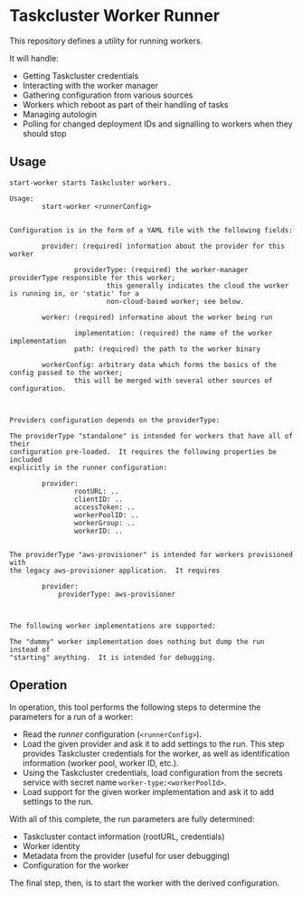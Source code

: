 # Taskcluster Worker Runner

This repository defines a utility for running workers.

It will handle:

 - Getting Taskcluster credentials
 - Interacting with the worker manager
 - Gathering configuration from various sources
 - Workers which reboot as part of their handling of tasks
 - Managing autologin
 - Polling for changed deployment IDs and signalling to workers when they should stop

## Usage

```
start-worker starts Taskcluster workers.

Usage:
        start-worker <runnerConfig>


Configuration is in the form of a YAML file with the following fields:

        provider: (required) information about the provider for this worker

                providerType: (required) the worker-manager providerType responsible for this worker;
                        this generally indicates the cloud the worker is running in, or 'static' for a
                        non-cloud-based worker; see below.

        worker: (required) informatino about the worker being run

                implementation: (required) the name of the worker implementation
                path: (required) the path to the worker binary

        workerConfig: arbitrary data which forms the basics of the config passed to the worker;
                this will be merged with several other sources of configuration.



Providers configuration depends on the providerType:

The providerType "standalone" is intended for workers that have all of their
configuration pre-loaded.  It requires the following properties be included
explicitly in the runner configuration:

        provider:
                rootURL: ..
                clientID: ..
                accessToken: ..
                workerPoolID: ..
                workerGroup: ..
                workerID: ..


The providerType "aws-provisioner" is intended for workers provisioned with
the legacy aws-provisioner application.  It requires 

        provider:
            providerType: aws-provisioner



The following worker implementations are supported:

The "dummy" worker implementation does nothing but dump the run instead of
"starting" anything.  It is intended for debugging.
```

## Operation

In operation, this tool performs the following steps to determine the
parameters for a run of a worker:

 * Read the *runner* configuration (`<runnerConfig>`).
 * Load the given provider and ask it to add settings to the run.  This
   step provides Taskcluster credentials for the worker, as well as
   identification information (worker pool, worker ID, etc.).
 * Using the Taskcluster credentials, load configuration from the secrets
   service with secret name `worker-type:<workerPoolId>`.
 * Load support for the given worker implementation and ask it to add
   settings to the run.

With all of this complete, the run parameters are fully determined:

 * Taskcluster contact information (rootURL, credentials)
 * Worker identity
 * Metadata from the provider (useful for user debugging)
 * Configuration for the worker

The final step, then, is to start the worker with the derived configuration.

